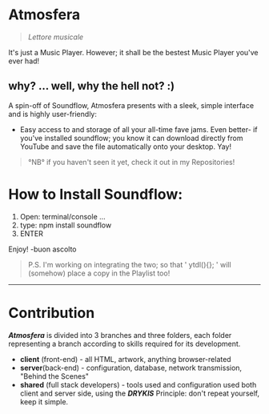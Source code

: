 # Atmosfera
> *Lettore musicale*

It's just a Music Player. However; it shall be the bestest Music Player you've ever had!

## why? ... well, why the hell not? :)

A spin-off of Soundflow, Atmosfera presents with a sleek, simple interface and is highly user-friendly:

- Easy access to and storage of all your all-time fave jams. Even better-
if you've installed soundflow; you know it can download directly from YouTube and save the file automatically onto your desktop. Yay!

>°NB° if you haven't seen it yet, check it out in my Repositories!

# How to Install Soundflow:

1. Open: terminal/console ...
2. type: npm install soundflow
3. ENTER  

Enjoy!
-buon ascolto

> P.S. I'm working on integrating the two; so that ' ytdl(){}; ' will (somehow) place a copy in the Playlist too!

***

# Contribution
***Atmosfera*** is divided into 3 branches and three folders, each folder representing a branch according to skills required for its development.
- **client** (front-end) - all HTML, artwork, anything browser-related
- **server**(back-end) - configuration, database, network transmission, "Behind the Scenes"
- **shared** (full stack developers) - tools used and configuration used both client and server side, using the ***DRYKIS*** Principle: don't repeat yourself, keep it simple.
